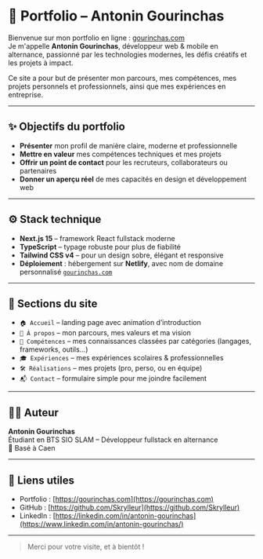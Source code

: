 # 🎨 Portfolio – Antonin Gourinchas

Bienvenue sur mon portfolio en ligne : [gourinchas.com](https://gourinchas.com)  
Je m'appelle **Antonin Gourinchas**, développeur web & mobile en alternance, passionné par les technologies modernes, les défis créatifs et les projets à impact.

Ce site a pour but de présenter mon parcours, mes compétences, mes projets personnels et professionnels, ainsi que mes expériences en entreprise.

---

## ✨ Objectifs du portfolio

- **Présenter** mon profil de manière claire, moderne et professionnelle
- **Mettre en valeur** mes compétences techniques et mes projets
- **Offrir un point de contact** pour les recruteurs, collaborateurs ou partenaires
- **Donner un aperçu réel** de mes capacités en design et développement web

---

## ⚙️ Stack technique

- **Next.js 15** – framework React fullstack moderne
- **TypeScript** – typage robuste pour plus de fiabilité
- **Tailwind CSS v4** – pour un design sobre, élégant et responsive
- **Déploiement** : hébergement sur **Netlify**, avec nom de domaine personnalisé [`gourinchas.com`](https://gourinchas.com)

---

## 📁 Sections du site

- `🏠 Accueil` – landing page avec animation d’introduction
- `👤 À propos` – mon parcours, mes valeurs et ma vision
- `🧠 Compétences` – mes connaissances classées par catégories (langages, frameworks, outils…)
- `🎓 Expériences` – mes expériences scolaires & professionnelles
- `🛠 Réalisations` – mes projets (pro, perso, ou en équipe)
- `📬 Contact` – formulaire simple pour me joindre facilement

---

## 🧑‍💻 Auteur

**Antonin Gourinchas**  
Étudiant en BTS SIO SLAM – Développeur fullstack en alternance  
📍 Basé à Caen  

---

## 🔗 Liens utiles

- Portfolio : [https://gourinchas.com](https://gourinchas.com)
- GitHub : [https://github.com/Skrylleur](https://github.com/Skrylleur)
- LinkedIn : [https://linkedin.com/in/antonin-gourinchas](https://www.linkedin.com/in/antonin-gourinchas/)

---

> Merci pour votre visite, et à bientôt !